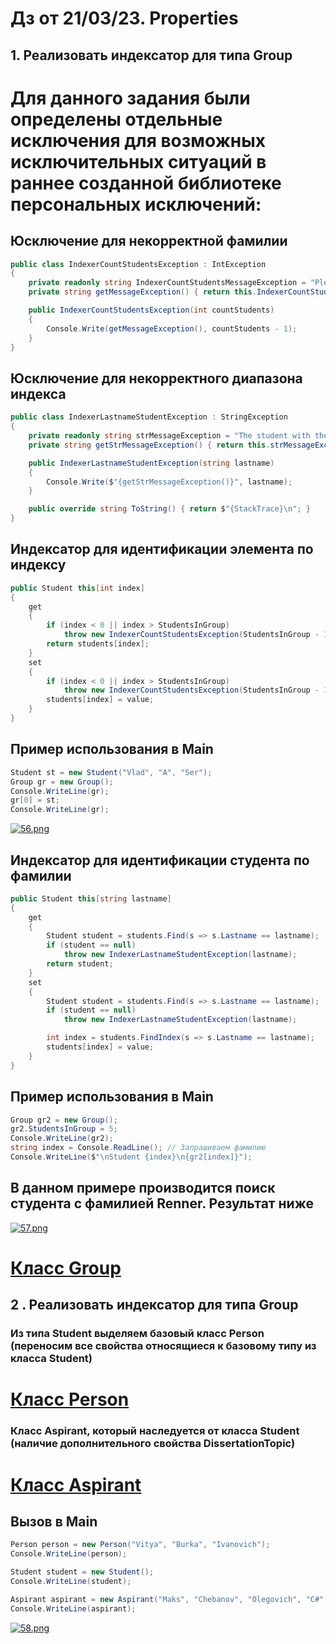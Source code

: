 # Дз от 21/03/23. Properties
## 1. Реализовать индексатор для типа Group
# Для данного задания были определены отдельные исключения для возможных исключительных ситуаций в раннее созданной библиотеке персональных исключений:
## Юсключение для некорректной фамилии
```cs
public class IndexerCountStudentsException : IntException
{
    private readonly string IndexerCountStudentsMessageException = "Please enter a value from the range 0 - {0} (inclusive)\n";
    private string getMessageException() { return this.IndexerCountStudentsMessageException; }

    public IndexerCountStudentsException(int countStudents)
    {
        Console.Write(getMessageException(), countStudents - 1);
    }
}
```
## Юсключение для некорректного диапазона индекса
```cs
public class IndexerLastnameStudentException : StringException
{
    private readonly string strMessageException = "The student with the last name {0} was not found in the group.\n";
    private string getStrMessageException() { return this.strMessageException; }

    public IndexerLastnameStudentException(string lastname)
    {
        Console.Write($"{getStrMessageException()}", lastname);
    }

    public override string ToString() { return $"{StackTrace}\n"; }
}
```
## Индексатор для идентификации элемента по индексу
```cs
public Student this[int index]
{
    get
    {   
        if (index < 0 || index > StudentsInGroup)
            throw new IndexerCountStudentsException(StudentsInGroup - 1);
        return students[index];
    }
    set
    {
        if (index < 0 || index > StudentsInGroup)
            throw new IndexerCountStudentsException(StudentsInGroup - 1);
        students[index] = value;
    }
}
```
## Пример использования в Main
```cs
Student st = new Student("Vlad", "A", "Ser");
Group gr = new Group();
Console.WriteLine(gr);
gr[0] = st;
Console.WriteLine(gr);
```
[![56.png](https://i.postimg.cc/2SL1YSf0/56.png)](https://postimg.cc/dhvsmv3C)
## Индексатор для идентификации студента по фамилии
```cs
public Student this[string lastname]
{
    get
    {
        Student student = students.Find(s => s.Lastname == lastname);
        if (student == null)
            throw new IndexerLastnameStudentException(lastname);
        return student;
    }
    set
    {
        Student student = students.Find(s => s.Lastname == lastname);
        if (student == null)
            throw new IndexerLastnameStudentException(lastname);

        int index = students.FindIndex(s => s.Lastname == lastname);
        students[index] = value;
    }
}    
```
## Пример использования в Main
```cs
Group gr2 = new Group();
gr2.StudentsInGroup = 5;
Console.WriteLine(gr2);
string index = Console.ReadLine(); // Запрашиваем фамилию
Console.WriteLine($"\nStudent {index}\n{gr2[index]}");
```
## В данном примере производится поиск студента с фамилией Renner. Результат ниже
[![57.png](https://i.postimg.cc/fLRZw89M/57.png)](https://postimg.cc/7Cdj9M9R)
# [Класс Group](https://github.com/mykha8lad/HW-23-03-23-inheritance/blob/main/Group.cs)
## 2  . Реализовать индексатор для типа Group
### Из типа Student выделяем базовый класс Person (переносим все свойства относящиеся к базовому типу из класса Student)
# [Класс Person](https://github.com/mykha8lad/HW-23-03-23-inheritance/blob/main/Person.cs)
### Класс Aspirant, который наследуется от класса Student (наличие дополнительного свойства DissertationTopic)
# [Класс Aspirant](https://github.com/mykha8lad/HW-23-03-23-inheritance/blob/main/Aspirant.cs)
## Вызов в Main
```cs
Person person = new Person("Vitya", "Burka", "Ivanovich");
Console.WriteLine(person);

Student student = new Student();
Console.WriteLine(student);

Aspirant aspirant = new Aspirant("Maks", "Chebanov", "Olegovich", "C#");
Console.WriteLine(aspirant);
```
[![58.png](https://i.postimg.cc/50zwPSsS/58.png)](https://postimg.cc/HcpcnXDr)
